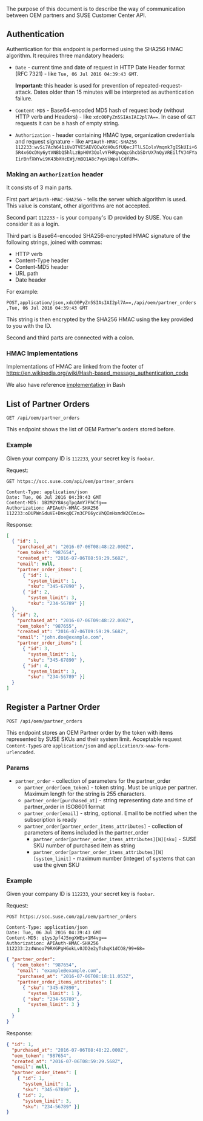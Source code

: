 The purpose of this document is to describe the way of communication between OEM partners and SUSE Customer Center API.

## Authentication

Authentication for this endpoint is performed using the SHA256 HMAC algorithm. It requires three mandatory headers:

* `Date` - current time and date of request in HTTP Date Header format (RFC 7321) - like `Tue, 06 Jul 2016 04:39:43 GMT`.

  **Important:** this header is used for prevention of repeated-request-attack. Dates older than 15 minutes will be interpreted as authentication failure.
* `Content-MD5` - Base64-encoded MD5 hash of request body (without HTTP verb and Headers) - like `xdcO0PyZn5SIAsIAI2pl7A==`. In case of `GET` requests it can be a hash of empty string.
* `Authorization` - header containing HMAC type, organization credentials and request signature - like `APIAuth-HMAC-SHA256 112233:wvSi7Ach641iUvDTVE5AEVQCwXdH0uSfUQecJTlLSIolxVmqmk7gESkUIi+65R4x6OcDNy6ytVNBbQ5hlLzBpH0V3QolvYFHRgwQqcGhcbSDrUX7nQyVREilfVJ4FYaIirBnfXWYwi9K43bXHcEWj/mBQ1A8c7vpViWpalCdf8M=`.

### Making an `Authorization` header

It consists of 3 main parts.

First part `APIAuth-HMAC-SHA256` - tells the server which algorithm is used. This value is constant, other algorithms are not accepted.

Second part `112233` - is your company's ID provided by SUSE. You can consider it as a login.

Third part is Base64-encoded SHA256-encrypted HMAC signature of the following strings, joined with commas:

* HTTP verb
* Content-Type header
* Content-MD5 header
* URL path
* Date header

For example:

`POST,application/json,xdcO0PyZn5SIAsIAI2pl7A==,/api/oem/partner_orders,Tue, 06 Jul 2016 04:39:43 GMT`

This string is then encrypted by the SHA256 HMAC using the key provided to you with the ID.

Second and third parts are connected with a colon.

### HMAC Implementations

Implementations of HMAC are linked from the footer of https://en.wikipedia.org/wiki/Hash-based_message_authentication_code

We also have reference [implementation](OEM-API-Bash-Client.sh) in Bash

## List of Partner Orders

`GET /api/oem/partner_orders`

This endpoint shows the list of OEM Partner's orders stored before.

### Example

Given your company ID is `112233`, your secret key is `foobar`.

Request:

```
GET https://scc.suse.com/api/oem/partner_orders

Content-Type: application/json
Date: Tue, 06 Jul 2016 04:39:43 GMT
Content-MD5: 1B2M2Y8AsgTpgAmY7PhCfg==
Authorization: APIAuth-HMAC-SHA256 112233:oDUPWnSduVE+DmkqQC7m3CP66ycVhQImHxmdW2COmio=
```

Response:

```json
[
  { "id": 1,
    "purchased_at": "2016-07-06T08:48:22.000Z",
    "oem_token": "987654",
    "created_at": "2016-07-06T08:59:29.568Z",
    "email": null,
    "partner_order_items": [
      { "id": 1,
        "system_limit": 1,
        "sku": "345-67890" },
      { "id": 2,
        "system_limit": 3,
        "sku": "234-56789" }]
  },
  { "id": 2,
    "purchased_at": "2016-07-06T09:48:22.000Z",
    "oem_token": "987655",
    "created_at": "2016-07-06T09:59:29.568Z",
    "email": "john.doe@example.com",
    "partner_order_items": [
      { "id": 3,
        "system_limit": 1,
        "sku": "345-67890" },
      { "id": 4,
        "system_limit": 3,
        "sku": "234-56789" }]
  }
]
```


## Register a Partner Order

`POST /api/oem/partner_orders`

This endpoint stores an OEM Partner order by the token with items represented by SUSE SKUs and their system limit.
Acceptable request `Content-Type`s are `application/json` and `application/x-www-form-urlencoded`.

### Params

* `partner_order` - collection of parameters for the partner_order
  * `partner_order[oem_token]` - token string. Must be unique per partner. Maximum length for the string is 255 characters.
  * `partner_order[purchased_at]` - string representing date and time of partner_order in ISO8601 format
  * `partner_order[email]` - string, optional. Email to be notified when the subscription is ready
  * `partner_order[partner_order_items_attributes]` - collection of parameters of items included in the partner_order
    * `partner_order[partner_order_items_attributes][N][sku]` - SUSE SKU number of purchased item as string
    * `partner_order[partner_order_items_attributes][N][system_limit]` - maximum number (integer) of systems that can use the given SKU

### Example

Given your company ID is `112233`, your secret key is `foobar`.

Request:

```
POST https://scc.suse.com/api/oem/partner_orders

Content-Type: application/json
Date: Tue, 06 Jul 2016 04:39:43 GMT
Content-MD5: q1ysJpf4J5ngXWEs+1M4vg==
Authorization: APIAuth-HMAC-SHA256 112233:2z4Wnoo79RXGPgHGokLv0JD2e2yTshqK1dCO8/99+68=
```

```json
{ "partner_order":
  { "oem_token": "987654",
    "email": "example@example.com",
    "purchased_at": "2016-07-06T08:18:11.053Z",
    "partner_order_items_attributes": [
      { "sku": "345-67890",
        "system_limit": 1 },
      { "sku": "234-56789",
        "system_limit": 3 }
    ]
  }
}
```

Response:

```json
{ "id": 1,
  "purchased_at": "2016-07-06T08:48:22.000Z",
  "oem_token": "987654",
  "created_at": "2016-07-06T08:59:29.568Z",
  "email": null,
  "partner_order_items": [
    { "id": 1,
      "system_limit": 1,
      "sku": "345-67890" },
    { "id": 2,
      "system_limit": 3,
      "sku": "234-56789" }]
}
```
